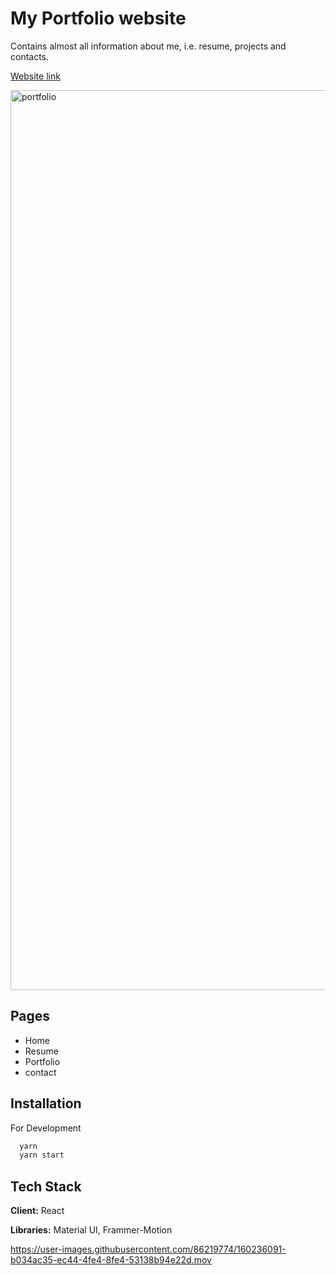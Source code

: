 # My Portfolio website

Contains almost all information about me, i.e. resume, projects and contacts.

[Website link](https://gautamvaja.netlify.app)

<img width="1440" alt="portfolio" src="https://user-images.githubusercontent.com/86219774/160235912-1c7ff3eb-2eef-486e-8c29-c92258ba85af.png">

## Pages

- Home
- Resume
- Portfolio
- contact

## Installation

For Development
```bash
  yarn
  yarn start
```


## Tech Stack

**Client:** React

**Libraries:** Material UI, Frammer-Motion

https://user-images.githubusercontent.com/86219774/160236091-b034ac35-ec44-4fe4-8fe4-53138b94e22d.mov


